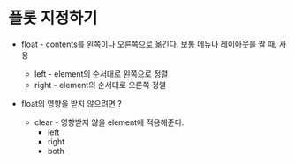 # 플롯 지정하기

* float - contents를 왼쪽이나 오른쪽으로 옮긴다. 보통 메뉴나 레이아웃을 짤 때, 사용
  * left - element의 순서대로 왼쪽으로 정렬
  * right - element의 순서대로 오른쪽 정렬

* float의 영향을 받지 않으려면 ?
  * clear - 영향받지 않을 element에 적용해준다.
    * left
    * right
    * both